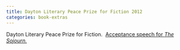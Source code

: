 ```yaml
---
title: Dayton Literary Peace Prize for Fiction 2012
categories: book-extras
---
```



Dayton Literary Peace Prize for Fiction.&nbsp; [Acceptance speech for *The Sojourn.*](http://www.daytonliterarypeaceprize.org/2012_files/videos/Andrew_Krivak.htm)

&nbsp;
